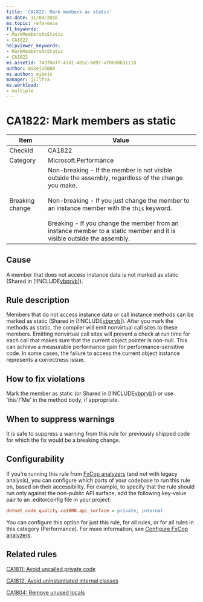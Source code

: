 ```yaml
---
title: 'CA1822: Mark members as static'
ms.date: 11/04/2016
ms.topic: reference
f1_keywords:
- MarkMembersAsStatic
- CA1822
helpviewer_keywords:
- MarkMembersAsStatic
- CA1822
ms.assetid: 743f0af7-41d1-4852-8d97-af0688b31118
author: mikejo5000
ms.author: mikejo
manager: jillfra
ms.workload:
- multiple
---
```

# CA1822: Mark members as static

|Item|Value|
|-|-|
|CheckId|CA1822|
|Category|Microsoft.Performance|
|Breaking change|Non-breaking - If the member is not visible outside the assembly, regardless of the change you make.<br /><br />Non-breaking - If you just change the member to an instance member with the `this` keyword.<br /><br /> Breaking - If you change the member from an instance member to a static member and it is visible outside the assembly.|

## Cause
A member that does not access instance data is not marked as static (Shared in [!INCLUDE[vbprvb](../code-quality/includes/vbprvb_md.md)]).

## Rule description
Members that do not access instance data or call instance methods can be marked as static (Shared in [!INCLUDE[vbprvb](../code-quality/includes/vbprvb_md.md)]). After you mark the methods as static, the compiler will emit nonvirtual call sites to these members. Emitting nonvirtual call sites will prevent a check at run time for each call that makes sure that the current object pointer is non-null. This can achieve a measurable performance gain for performance-sensitive code. In some cases, the failure to access the current object instance represents a correctness issue.

## How to fix violations
Mark the member as static (or Shared in [!INCLUDE[vbprvb](../code-quality/includes/vbprvb_md.md)]) or use 'this'/'Me' in the method body, if appropriate.

## When to suppress warnings
It is safe to suppress a warning from this rule for previously shipped code for which the fix would be a breaking change.

## Configurability

If you're running this rule from [FxCop analyzers](install-fxcop-analyzers.md) (and not with legacy analysis), you can configure which parts of your codebase to run this rule on, based on their accessibility. For example, to specify that the rule should run only against the non-public API surface, add the following key-value pair to an .editorconfig file in your project:

```ini
dotnet_code_quality.ca1000.api_surface = private, internal
```

You can configure this option for just this rule, for all rules, or for all rules in this category (Performance). For more information, see [Configure FxCop analyzers](configure-fxcop-analyzers.md).

## Related rules
[CA1811: Avoid uncalled private code](../code-quality/ca1811.md)

[CA1812: Avoid uninstantiated internal classes](../code-quality/ca1812.md)

[CA1804: Remove unused locals](../code-quality/ca1804.md)
